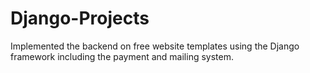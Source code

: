 # Django-Projects
Implemented the backend on free website templates using the Django framework including the payment and mailing system.
